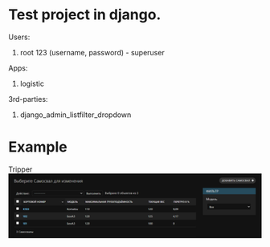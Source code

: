 # Test project in django.

Users:

1. root 123 (username, password) - superuser

Apps:

1. logistic

3rd-parties:

1. django_admin_listfilter_dropdown

# Example

Tripper
![TripperModel](docs/TripperModel.png)
